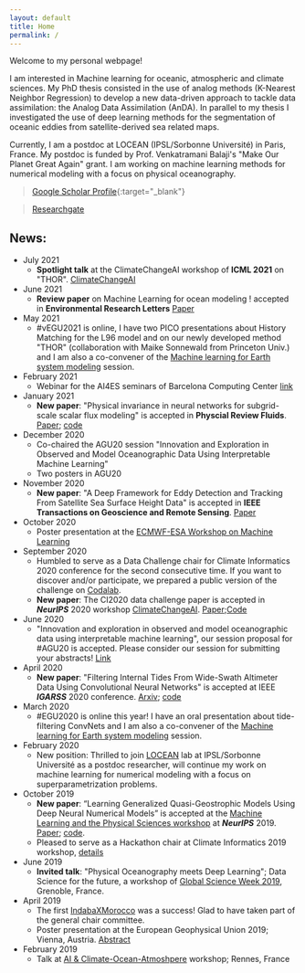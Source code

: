 ```yaml
---
layout: default
title: Home
permalink: /
---
```


Welcome to my personal webpage!

I am interested in Machine learning for oceanic, atmospheric and climate sciences. My PhD thesis consisted in the use of analog methods (K-Nearest Neighbor Regression) to develop a new data-driven approach to tackle data assimilation: the Analog Data Assimilation (AnDA). In parallel to my thesis I investigated the use of deep learning methods for the segmentation of oceanic eddies from satellite-derived sea related maps.

Currently, I am a postdoc at LOCEAN (IPSL/Sorbonne Université) in Paris, France. My postdoc is funded by Prof. Venkatramani Balaji's "Make Our Planet Great Again" grant. I am working on machine learning methods for numerical modeling with a focus on physical oceanography.

> [Google Scholar Profile](https://scholar.google.fr/citations?user=DuiyaQoAAAAJ&hl=en){:target="_blank"}

> [Researchgate](https://www.researchgate.net/profile/Redouane_Lguensat)


## News:
* July 2021
  * __Spotlight talk__ at the ClimateChangeAI workshop of __ICML 2021__ on "THOR". [ClimateChangeAI](https://www.climatechange.ai)
* June 2021
  * __Review paper__ on Machine Learning for ocean modeling ! accepted in __Environmental Research Letters__ [Paper](https://iopscience.iop.org/article/10.1088/1748-9326/ac0eb0)
* May 2021
  * #vEGU2021 is online, I have two PICO presentations about History Matching for the L96 model and on our newly developed method "THOR" (collaboration with Maike Sonnewald from Princeton Univ.) and I am also a co-convener of the [Machine learning for Earth system modeling](https://meetingorganizer.copernicus.org/EGU21/session/40110) session.
* February 2021
  * Webinar for the AI4ES seminars of Barcelona Computing Center [link](https://www.bsc.es/research-and-development/research-seminars/virtual-bsc-rsai4es-seminar-uncertainty-quantification-and-ml-the-tuning-climate-models)
* January 2021
  * __New paper__: "Physical invariance in neural networks for subgrid-scale scalar flux modeling" is accepted in __Physcial Review Fluids__. [Paper](https://journals.aps.org/prfluids/accepted/01078Sd5K491ea04a11c1c28bcd9368a92c3065d6); [code](https://github.com/hrkz/SubgridTransportNN)
* December 2020
  * Co-chaired the AGU20 session "Innovation and Exploration in Observed and Model Oceanographic Data Using Interpretable Machine Learning"
  * Two posters in AGU20
* November 2020
  * __New paper__: "A Deep Framework for Eddy Detection and Tracking From Satellite Sea Surface Height Data" is accepted in __IEEE Transactions on Geoscience and Remote Sensing__. [Paper](https://ieeexplore.ieee.org/abstract/document/9247537/)
* October 2020
  * Poster presentation at the [ECMWF-ESA Workshop on Machine Learning](https://events.ecmwf.int/event/172/)
* September 2020
  * Humbled to serve as a Data Challenge chair for Climate Informatics 2020 conference for the second consecutive time. If you want to discover and/or participate, we prepared a public version of the challenge on [Codalab](https://competitions.codalab.org/competitions/26644).
  * __New paper__: The CI2020 data challenge paper is accepted in *__NeurIPS__* 2020 workshop [ClimateChangeAI](https://www.climatechange.ai). [Paper](https://arxiv.org/abs/2011.07017);[Code](https://github.com/paulaharder/hackathon-ci-2020)
* June 2020
  * "Innovation and exploration in observed and model oceanographic data using interpretable machine learning", our session proposal for #AGU20 is accepted. Please consider our session for submitting your abstracts! [Link](https://agu.confex.com/agu/fm20/meetingapp.cgi/Session/104808)
* April 2020
  * __New paper__: "Filtering Internal Tides From Wide-Swath Altimeter Data Using Convolutional Neural Networks" is accepted at IEEE *__IGARSS__* 2020 conference. [Arxiv](https://arxiv.org/abs/2005.01090); [code](https://github.com/CIA-Oceanix/DetideNet)
* March 2020
  *  #EGU2020 is online this year! I have an oral presentation about tide-filtering ConvNets and I am also a co-convener of the [Machine learning for Earth system modeling](https://meetingorganizer.copernicus.org/EGU2020/displays/34710) session.
* February 2020
  *  New position: Thrilled to join [LOCEAN](https://www.locean-ipsl.upmc.fr) lab at IPSL/Sorbonne Université as a postdoc researcher, will continue my work on machine learning for numerical modeling with a focus on superparametrization problems.  
* October 2019
  *  __New paper__: “Learning Generalized Quasi-Geostrophic Models Using Deep Neural Numerical Models” is accepted at the [Machine Learning and the Physical Sciences workshop](https://ml4physicalsciences.github.io) at *__NeurIPS__* 2019. [Paper](https://arxiv.org/abs/1911.08856); [code](https://github.com/redouanelg/qgsw-DI/tree/master/QGNET).
  * Pleased to serve as a Hackathon chair at Climate Informatics 2019 workshop, [details](https://sites.google.com/view/climateinformatics2019/hackathon)
* June 2019
  * __Invited talk__: "Physical Oceanography meets Deep Learning"; Data Science for the future, a workshop of [Global Science Week 2019](https://edu.univ-grenoble-alpes.fr/research-and-innovation/science-week/data-science-for-the-future-784127.htm?RH=1550237818168), Grenoble, France.
* April 2019
  * The first [IndabaXMorocco](https://indabaxmorocco.github.com) was a success! Glad to have taken part of the general chair committee.
  * Poster presentation at the European Geophysical Union 2019; Vienna, Austria. [Abstract](https://meetingorganizer.copernicus.org/EGU2019/EGU2019-15250.pdf)
* February 2019
  * Talk at [AI & Climate-Ocean-Atmoshpere](https://www.imt-atlantique.fr/fr/conferences/ia-climat-ocean-atmosphere) workshop; Rennes, France
  

  


